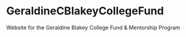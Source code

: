 # GeraldineCBlakeyCollegeFund
Website for the Geraldine Blakey College Fund &amp; Mentorship Program
